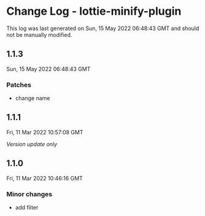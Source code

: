# Change Log - lottie-minify-plugin

This log was last generated on Sun, 15 May 2022 06:48:43 GMT and should not be manually modified.

## 1.1.3
Sun, 15 May 2022 06:48:43 GMT

### Patches

- change name

## 1.1.1
Fri, 11 Mar 2022 10:57:08 GMT

_Version update only_

## 1.1.0
Fri, 11 Mar 2022 10:46:16 GMT

### Minor changes

- add filter

